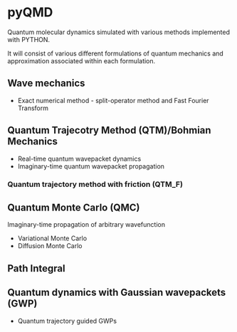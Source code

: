 # pyQMD
Quantum molecular dynamics simulated with various methods implemented with PYTHON.

It will consist of various different formulations of quantum mechanics and approximation associated within each formulation. 


## Wave mechanics 
 - Exact numerical method - split-operator method and Fast Fourier Transform 
 
## Quantum Trajecotry Method (QTM)/Bohmian Mechanics 
- Real-time quantum wavepacket dynamics 
- Imaginary-time quantum wavepacket propagation 

### Quantum trajectory method with friction (QTM_F) 


## Quantum Monte Carlo (QMC) 
Imaginary-time propagation of arbitrary wavefunction 
- Variational Monte Carlo 
- Diffusion Monte Carlo  


## Path Integral

## Quantum dynamics with Gaussian wavepackets (GWP) 

 - Quantum trajectory guided GWPs  
